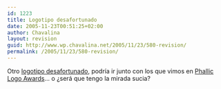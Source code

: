 ```yaml
---
id: 1223
title: Logotipo desafortunado
date: 2005-11-23T00:51:25+02:00
author: Chavalina
layout: revision
guid: http://www.wp.chavalina.net/2005/11/23/580-revision/
permalink: /2005/11/23/580-revision/
---
```

Otro <a href="http://www.microsiervos.com/archivo/diseno/test-de-agudeza-visual.html" target="_blank">logotipo desafortunado</a>, podr&iacute;a ir junto con los que vimos en <a href="http://www.chavalina.net/comentar.php?idpost=472" target="_blank">Phallic Logo Awards</a>… o &iquest;será que tengo la mirada sucia?